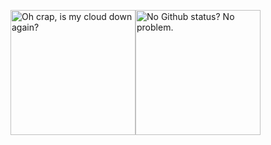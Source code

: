 <img src="https://cloudme.ga/x/xqtn5.gif" alt="Oh crap, is my cloud down again?" height="200"><img src="https://github-readme-stats.vercel.app/api?username=kellphy&count_private=true&show_icons=true&theme=tokyonight" alt="No Github status? No problem." height="200">

<!--
**Kellphy/Kellphy** is a ✨ _special_ ✨ repository because its `README.md` (this file) appears on your GitHub profile.

Here are some ideas to get you started:

- 🔭 I’m currently working on ...
- 🌱 I’m currently learning ...
- 👯 I’m looking to collaborate on ...
- 🤔 I’m looking for help with ...
- 💬 Ask me about ...
- 📫 How to reach me: ...
- 😄 Pronouns: ...
- ⚡ Fun fact: ...
-->
